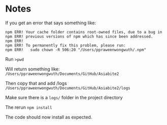 # Notes

If you get an error that says something like:

```
npm ERR! Your cache folder contains root-owned files, due to a bug in
npm ERR! previous versions of npm which has since been addressed.
npm ERR! 
npm ERR! To permanently fix this problem, please run:
npm ERR!   sudo chown -R 506:20 "/Users/ppraweenwongwuth/.npm"
```

Run `>pwd`

Will return something like:
`/Users/ppraweenwongwuth/Documents/GitHub/Asiabite2`

Then copy that and add /logs
`/Users/ppraweenwongwuth/Documents/GitHub/Asiabite2/logs`

Make sure there is a `logs/` folder in the project directory

The rerun `npm install`

The code should now install as expected.
